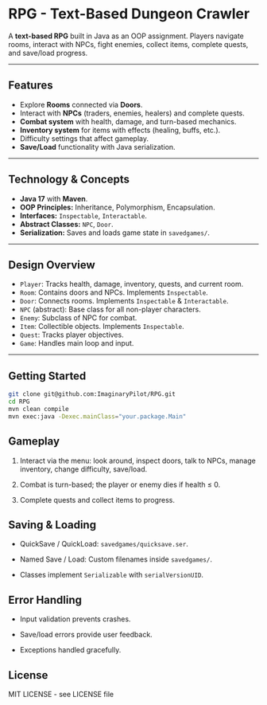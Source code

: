 # RPG - Text-Based Dungeon Crawler

A **text-based RPG** built in Java as an OOP assignment. Players navigate rooms, interact with NPCs, fight enemies, collect items, complete quests, and save/load progress.

---

## Features

- Explore **Rooms** connected via **Doors**.
- Interact with **NPCs** (traders, enemies, healers) and complete quests.
- **Combat system** with health, damage, and turn-based mechanics.
- **Inventory system** for items with effects (healing, buffs, etc.).
- Difficulty settings that affect gameplay.
- **Save/Load** functionality with Java serialization.

---

## Technology & Concepts

- **Java 17** with **Maven**.
- **OOP Principles:** Inheritance, Polymorphism, Encapsulation.
- **Interfaces:** `Inspectable`, `Interactable`.
- **Abstract Classes:** `NPC`, `Door`.
- **Serialization:** Saves and loads game state in `savedgames/`.

---

## Design Overview

- `Player`: Tracks health, damage, inventory, quests, and current room.
- `Room`: Contains doors and NPCs. Implements `Inspectable`.
- `Door`: Connects rooms. Implements `Inspectable` & `Interactable`.
- `NPC` (abstract): Base class for all non-player characters.
- `Enemy`: Subclass of NPC for combat.
- `Item`: Collectible objects. Implements `Inspectable`.
- `Quest`: Tracks player objectives.
- `Game`: Handles main loop and input.

---

## Getting Started

```bash
git clone git@github.com:ImaginaryPilot/RPG.git
cd RPG
mvn clean compile
mvn exec:java -Dexec.mainClass="your.package.Main"
```

## Gameplay

1.  Interact via the menu: look around, inspect doors, talk to NPCs, manage inventory, change difficulty, save/load.

2.  Combat is turn-based; the player or enemy dies if health ≤ 0.

3.  Complete quests and collect items to progress.

## Saving & Loading

- QuickSave / QuickLoad: `savedgames/quicksave.ser`.

- Named Save / Load: Custom filenames inside `savedgames/`.

- Classes implement `Serializable` with `serialVersionUID`.

## Error Handling

- Input validation prevents crashes.

- Save/load errors provide user feedback.

- Exceptions handled gracefully.

## License
MIT LICENSE - see LICENSE file
